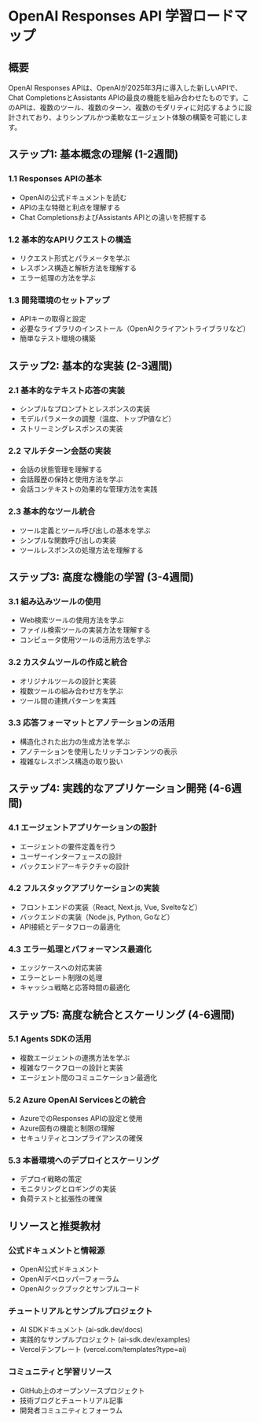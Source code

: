 # OpenAI Responses API 学習ロードマップ

## 概要
OpenAI Responses APIは、OpenAIが2025年3月に導入した新しいAPIで、Chat CompletionsとAssistants APIの最良の機能を組み合わせたものです。このAPIは、複数のツール、複数のターン、複数のモダリティに対応するように設計されており、よりシンプルかつ柔軟なエージェント体験の構築を可能にします。

## ステップ1: 基本概念の理解 (1-2週間)

### 1.1 Responses APIの基本
- OpenAIの公式ドキュメントを読む
- APIの主な特徴と利点を理解する
- Chat CompletionsおよびAssistants APIとの違いを把握する

### 1.2 基本的なAPIリクエストの構造
- リクエスト形式とパラメータを学ぶ
- レスポンス構造と解析方法を理解する
- エラー処理の方法を学ぶ

### 1.3 開発環境のセットアップ
- APIキーの取得と設定
- 必要なライブラリのインストール（OpenAIクライアントライブラリなど）
- 簡単なテスト環境の構築

## ステップ2: 基本的な実装 (2-3週間)

### 2.1 基本的なテキスト応答の実装
- シンプルなプロンプトとレスポンスの実装
- モデルパラメータの調整（温度、トップP値など）
- ストリーミングレスポンスの実装

### 2.2 マルチターン会話の実装
- 会話の状態管理を理解する
- 会話履歴の保持と使用方法を学ぶ
- 会話コンテキストの効果的な管理方法を実践

### 2.3 基本的なツール統合
- ツール定義とツール呼び出しの基本を学ぶ
- シンプルな関数呼び出しの実装
- ツールレスポンスの処理方法を理解する

## ステップ3: 高度な機能の学習 (3-4週間)

### 3.1 組み込みツールの使用
- Web検索ツールの使用方法を学ぶ
- ファイル検索ツールの実装方法を理解する
- コンピュータ使用ツールの活用方法を学ぶ

### 3.2 カスタムツールの作成と統合
- オリジナルツールの設計と実装
- 複数ツールの組み合わせ方を学ぶ
- ツール間の連携パターンを実践

### 3.3 応答フォーマットとアノテーションの活用
- 構造化された出力の生成方法を学ぶ
- アノテーションを使用したリッチコンテンツの表示
- 複雑なレスポンス構造の取り扱い

## ステップ4: 実践的なアプリケーション開発 (4-6週間)

### 4.1 エージェントアプリケーションの設計
- エージェントの要件定義を行う
- ユーザーインターフェースの設計
- バックエンドアーキテクチャの設計

### 4.2 フルスタックアプリケーションの実装
- フロントエンドの実装（React, Next.js, Vue, Svelteなど）
- バックエンドの実装（Node.js, Python, Goなど）
- API接続とデータフローの最適化

### 4.3 エラー処理とパフォーマンス最適化
- エッジケースへの対応実装
- エラーとレート制限の処理
- キャッシュ戦略と応答時間の最適化

## ステップ5: 高度な統合とスケーリング (4-6週間)

### 5.1 Agents SDKの活用
- 複数エージェントの連携方法を学ぶ
- 複雑なワークフローの設計と実装
- エージェント間のコミュニケーション最適化

### 5.2 Azure OpenAI Servicesとの統合
- AzureでのResponses APIの設定と使用
- Azure固有の機能と制限の理解
- セキュリティとコンプライアンスの確保

### 5.3 本番環境へのデプロイとスケーリング
- デプロイ戦略の策定
- モニタリングとロギングの実装
- 負荷テストと拡張性の確保

## リソースと推奨教材

### 公式ドキュメントと情報源
- OpenAI公式ドキュメント
- OpenAIデベロッパーフォーラム
- OpenAIクックブックとサンプルコード

### チュートリアルとサンプルプロジェクト
- AI SDKドキュメント (ai-sdk.dev/docs)
- 実践的なサンプルプロジェクト (ai-sdk.dev/examples)
- Vercelテンプレート (vercel.com/templates?type=ai)

### コミュニティと学習リソース
- GitHub上のオープンソースプロジェクト
- 技術ブログとチュートリアル記事
- 開発者コミュニティとフォーラム

